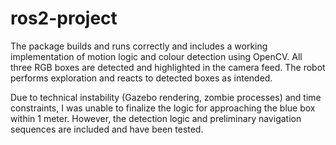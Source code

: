 # ros2-project

The package builds and runs correctly and includes a working implementation of motion logic and colour detection using OpenCV. All three RGB boxes are detected and highlighted in the camera feed. The robot performs exploration and reacts to detected boxes as intended.

Due to technical instability (Gazebo rendering, zombie processes) and time constraints, I was unable to finalize the logic for approaching the blue box within 1 meter. However, the detection logic and preliminary navigation sequences are included and have been tested.
